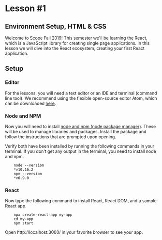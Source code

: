 # Lesson #1
## Environment Setup, HTML & CSS
Welcome to Scope Fall 2019! This semester we'll be learning the React, which is a JavaScript library for creating single page applications. In this lesson we will dive into the React ecosystem, creating your first React application.

## Setup

### Editor
For the lessons, you will need a text editor or an IDE and terminal (command line tool). We recommend using the flexible open-source editor Atom, which can be downloaded [here](https://atom.io/).

### Node and NPM
Now you will need to install [node and npm (node package manager)](https://nodejs.org/en/). These will be used to manage libraries and packages. Install the package and follow the instructions that are prompted upon opening.

Verify both have been installed by running the following commands in your terminal.  If you don't get any output in the terminal, you need to install node and npm.

```
	node --version
	*v10.16.2
	npm --version
	*v6.9.0
```

### React
Now type the following command to install React, React DOM, and a sample React app.

```
	npx create-react-app my-app
	cd my-app
	npm start
```

Open http://localhost:3000/ in your favorite browser to see your app.
